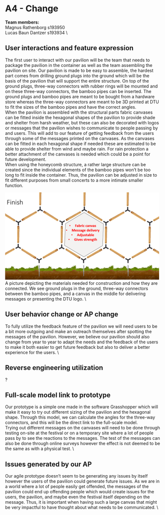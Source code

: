 # A4 - Change

**Team members:** \
Magnus Rathenborg s193950 \
Lucas Baun Dantzer s193934 \

## User interactions and feature expression
The first user to interact with our pavilion will be the team that needs to package the pavilion in the container as well as the team assembling the pavilion on site. Our pavilion is made to be easy to assemble, the hardest part comes from drilling ground plugs into the ground which will be the basis of the pavilion that will support the entire structure. On top of the ground plugs, three-way connectors with rubber rings will be mounted and on these three-way connectors, the bamboo pipes can be inserted. The ground plugs and bamboo pipes are meant to be bought from a hardware store whereas the three-way connectors are meant to be 3D printed at DTU to fit the sizes of the bamboo pipes and have the correct angles. \
When the pavilion is assembled with the structural parts fabric canvases can be fitted inside the hexagonal shapes of the pavilion to provide shade and shelter from harsh weather, but these can also be decorated with logos or messages that the pavilion wishes to communicate to people passing by and users. This will add to our feature of getting feedback from the users through some of the messages printed on the canvases. As the canvases can be fitted in each hexagonal shape if needed these are estimated to be able to provide shelter from wind and maybe rain. For rain protection a better attachment of the canvases is needed which could be a point for future development. \
When using the honeycomb structure, a rather large structure can be created since the individual elements of the bamboo pipes won’t be too long to fit inside the container. Thus, the pavilion can be adjusted in size to fit different purposes from small concerts to a more intimate smaller function. 

<img src="../Images/A4.png" width="500"/> \
A picture depicting the materials needed for construction and how they are connected. We see ground plugs in the ground, three-way connectors between the bamboo pipes, and a canvas in the middle for delivering messages or presenting the DTU logo. \

## User behavior change or AP change
To fully utilize the feedback feature of the pavilion we will need users to be a bit more outgoing and make an outreach themselves after spotting the messages of the pavilion. However, we believe our pavilion should also change from year to year to adapt the needs and the feedback of the users to make it both easier to get future feedback but also to deliver a better experience for the users. \

## Reverse engineering utilization
?

## Full-scale model link to prototype
Our prototype is a simple one made in the software Grasshopper which will make it easy to try out different sizing of the pavilion and the hexagonal shape. Through this model, we can calculate the angles for the three-way connectors, and this will be the direct link to the full-scale model. \
Trying out different messages on the canvases will need to be done through testing on-site at the festival or on a temporary site where a lot of people pass by to see the reactions to the messages. The test of the messages can also be done through online surveys however the effect is not deemed to be the same as with a physical test. \

## Issues generated by our AP
Our agile prototype doesn’t seem to be generating any issues by itself however the users of the pavilion could generate future issues. As we are in a world where a lot of people easily get offended, the messages of the pavilion could end up offending people which would create issues for the users, the pavilion, and maybe even the festival itself depending on the message. Thus, it is important when having such a large canvas that might be very impactful to have thought about what needs to be communicated. \
